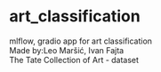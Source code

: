 # art_classification
mlflow, gradio app for art classification<br>
Made by:Leo Maršić, Ivan Fajta<br>
The Tate Collection of Art - dataset<br>

